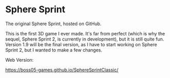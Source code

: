 # Sphere Sprint
The original Sphere Sprint, hosted on GitHub.

This is the first 3D game I ever made. It's far from perfect (which is why the sequel, Sphere Sprint 2, is currently in development), but it is still quite fun.
Version 1.9 will be the final version, as I have to start working on Sphere Sprint 2, but I wanted to make a few changes.

Web Version:

https://boss05-games.github.io/SphereSprintClassic/
